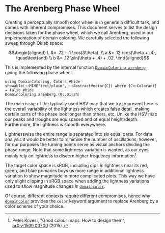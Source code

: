 # The Arenberg Phase Wheel

Creating a perceptually smooth color wheel is in general a difficult
task, and comes with inherent compromises. This document serves to list
the design decisions taken for the phase wheel, which we call Arenberg,
used in our implementation of domain coloring. We carefully selected the
following sweep through Oklab space:

```math
\begin{aligned}
    L &= .72 - .1 \cos(3\theta), \\
    a &= .12 \cos(\theta + .4), \quad\text{and} \\
    b &= .12 \sin(\theta + .4) + .02.
\end{aligned}
```

This is implemented by the internal function [`DomainColoring.arenberg`](@ref),
giving the following phase wheel.
```@example
using DomainColoring, Colors #hide
showable(::MIME"text/plain", ::AbstractVector{C}) where {C<:Colorant} = false #hide
DomainColoring.arenberg.(0:.01:2π)
```

The main issue of the typically used HSV map that we try to prevent here
is the overall variability of the lightness which creates false detail,
making certain parts of the phase look longer than others, etc. Unlike
the HSV map our peaks and troughs are equispaced and of equal height/depth.
Furthermore, the lightness is smooth everywhere.

Lightnesswise the entire range is separated into six equal parts. For
data analysis it would be better to minimise the number of oscillations,
however, for our purposes the turning points serve as visual anchors dividing
the phase range. Note that some lightness variation is wanted, as our eyes
mainly rely on lightness to discern higher frequency information[^1].

The target color space is sRGB, including dips in lightness near its red,
green, and blue primaries buys us more range in additional lightness variation
to show magnitude in more complicated plots. This way we have only slight
clipping in sRGB space when adding the lightness variations used to show
magnitude changes in [`domaincolor`](@ref).

Of course, different contexts require different compromises, hence why
[`domaincolor`](@ref) provides the `color` keyword argument to replace
Arenberg by a color scheme of your choice.

[^1]:
     Peter Kovesi, "Good colour maps: How to design them",
     [arXiv:1509.03700](https://arxiv.org/abs/1509.03700) (2015).
